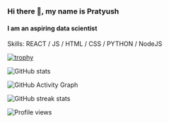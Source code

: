 ### Hi there 👋, my name is Pratyush

#### I am an aspiring data scientist

Skills: REACT / JS / HTML / CSS / PYTHON / NodeJS

[![trophy](https://github-profile-trophy.vercel.app/?username=pratyushtiwary)](https://github.com/ryo-ma/github-profile-trophy)

![GitHub stats](https://github-readme-stats.vercel.app/api?username=pratyushtiwary&show_icons=true)

![GitHub Activity Graph](https://activity-graph.herokuapp.com/graph?username=pratyushtiwary)

![GitHub streak stats](https://github-readme-streak-stats.herokuapp.com/?user=pratyushtiwary)

![Profile views](https://gpvc.arturio.dev/pratyushtiwary)
